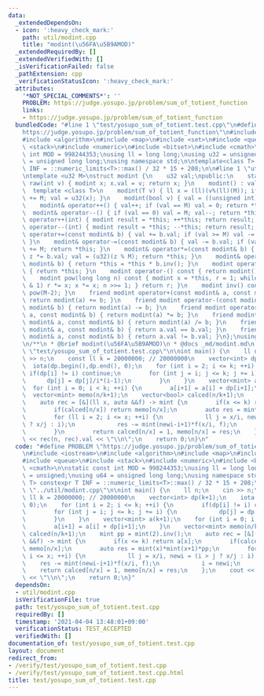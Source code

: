 ```yaml
---
data:
  _extendedDependsOn:
  - icon: ':heavy_check_mark:'
    path: util/modint.cpp
    title: "modint(\u56FA\u5B9AMOD)"
  _extendedRequiredBy: []
  _extendedVerifiedWith: []
  _isVerificationFailed: false
  _pathExtension: cpp
  _verificationStatusIcon: ':heavy_check_mark:'
  attributes:
    '*NOT_SPECIAL_COMMENTS*': ''
    PROBLEM: https://judge.yosupo.jp/problem/sum_of_totient_function
    links:
    - https://judge.yosupo.jp/problem/sum_of_totient_function
  bundledCode: "#line 1 \"test/yosupo_sum_of_totient.test.cpp\"\n#define PROBLEM \"\
    https://judge.yosupo.jp/problem/sum_of_totient_function\"\n#include <iostream>\n\
    #include <algorithm>\n#include <map>\n#include <set>\n#include <queue>\n#include\
    \ <stack>\n#include <numeric>\n#include <bitset>\n#include <cmath>\n\nstatic const\
    \ int MOD = 998244353;\nusing ll = long long;\nusing u32 = unsigned;\nusing u64\
    \ = unsigned long long;\nusing namespace std;\n\ntemplate<class T> constexpr T\
    \ INF = ::numeric_limits<T>::max() / 32 * 15 + 208;\n\n#line 1 \"util/modint.cpp\"\
    \ntemplate <u32 M>\nstruct modint {\n    u32 val;\npublic:\n    static modint\
    \ raw(int v) { modint x; x.val = v; return x; }\n    modint() : val(0) {}\n  \
    \  template <class T>\n    modint(T v) { ll x = (ll)(v%(ll)(M)); if (x < 0) x\
    \ += M; val = u32(x); }\n    modint(bool v) { val = ((unsigned int)(v) % M); }\n\
    \    modint& operator++() { val++; if (val == M) val = 0; return *this; }\n  \
    \  modint& operator--() { if (val == 0) val = M; val--; return *this; }\n    modint\
    \ operator++(int) { modint result = *this; ++*this; return result; }\n    modint\
    \ operator--(int) { modint result = *this; --*this; return result; }\n    modint&\
    \ operator+=(const modint& b) { val += b.val; if (val >= M) val -= M; return *this;\
    \ }\n    modint& operator-=(const modint& b) { val -= b.val; if (val >= M) val\
    \ += M; return *this; }\n    modint& operator*=(const modint& b) { u64 z = val;\
    \ z *= b.val; val = (u32)(z % M); return *this; }\n    modint& operator/=(const\
    \ modint& b) { return *this = *this * b.inv(); }\n    modint operator+() const\
    \ { return *this; }\n    modint operator-() const { return modint() - *this; }\n\
    \    modint pow(long long n) const { modint x = *this, r = 1; while (n) { if (n\
    \ & 1) r *= x; x *= x; n >>= 1; } return r; }\n    modint inv() const { return\
    \ pow(M-2); }\n    friend modint operator+(const modint& a, const modint& b) {\
    \ return modint(a) += b; }\n    friend modint operator-(const modint& a, const\
    \ modint& b) { return modint(a) -= b; }\n    friend modint operator*(const modint&\
    \ a, const modint& b) { return modint(a) *= b; }\n    friend modint operator/(const\
    \ modint& a, const modint& b) { return modint(a) /= b; }\n    friend bool operator==(const\
    \ modint& a, const modint& b) { return a.val == b.val; }\n    friend bool operator!=(const\
    \ modint& a, const modint& b) { return a.val != b.val; }\n};\nusing mint = modint<MOD>;\n\
    \n/**\n * @brief modint(\u56FA\u5B9AMOD)\n * @docs _md/modint.md\n */\n#line 21\
    \ \"test/yosupo_sum_of_totient.test.cpp\"\n\nint main() {\n    ll n;\n    cin\
    \ >> n;\n    const ll k = 20000000; // 20000000\n    vector<int> dp(k+1);\n  \
    \  iota(dp.begin(),dp.end(), 0);\n    for (int i = 2; i <= k; ++i) {\n       \
    \ if(dp[i] != i) continue;\n        for (int j = i; j <= k; j += i) {\n      \
    \      dp[j] = dp[j]/i*(i-1);\n        }\n    }\n    vector<mint> a(k+1);\n  \
    \  for (int i = 0; i < k; ++i) {\n        a[i+1] = a[i] + dp[i+1];\n    }\n  \
    \  vector<mint> memo(n/k+1);\n    vector<bool> calced(n/k+1);\n    mint pp = mint(2).inv();\n\
    \    auto rec = [&](ll x, auto &&f) -> mint {\n        if(x <= k) return a[x];\n\
    \        if(calced[n/x]) return memo[n/x];\n        auto res = mint(x)*mint(x+1)*pp;\n\
    \        for (ll i = 2; i <= x; ++i) {\n            ll j = x/i, newi = (i > j\
    \ ? x/j : i);\n            res -= mint(newi-i+1)*f(x/i, f);\n            i = newi;\n\
    \        }\n        return calced[n/x] = 1, memo[n/x] = res;\n    };\n    cout\
    \ << rec(n, rec).val << \"\\n\";\n    return 0;\n}\n"
  code: "#define PROBLEM \"https://judge.yosupo.jp/problem/sum_of_totient_function\"\
    \n#include <iostream>\n#include <algorithm>\n#include <map>\n#include <set>\n\
    #include <queue>\n#include <stack>\n#include <numeric>\n#include <bitset>\n#include\
    \ <cmath>\n\nstatic const int MOD = 998244353;\nusing ll = long long;\nusing u32\
    \ = unsigned;\nusing u64 = unsigned long long;\nusing namespace std;\n\ntemplate<class\
    \ T> constexpr T INF = ::numeric_limits<T>::max() / 32 * 15 + 208;\n\n#include\
    \ \"../util/modint.cpp\"\n\nint main() {\n    ll n;\n    cin >> n;\n    const\
    \ ll k = 20000000; // 20000000\n    vector<int> dp(k+1);\n    iota(dp.begin(),dp.end(),\
    \ 0);\n    for (int i = 2; i <= k; ++i) {\n        if(dp[i] != i) continue;\n\
    \        for (int j = i; j <= k; j += i) {\n            dp[j] = dp[j]/i*(i-1);\n\
    \        }\n    }\n    vector<mint> a(k+1);\n    for (int i = 0; i < k; ++i) {\n\
    \        a[i+1] = a[i] + dp[i+1];\n    }\n    vector<mint> memo(n/k+1);\n    vector<bool>\
    \ calced(n/k+1);\n    mint pp = mint(2).inv();\n    auto rec = [&](ll x, auto\
    \ &&f) -> mint {\n        if(x <= k) return a[x];\n        if(calced[n/x]) return\
    \ memo[n/x];\n        auto res = mint(x)*mint(x+1)*pp;\n        for (ll i = 2;\
    \ i <= x; ++i) {\n            ll j = x/i, newi = (i > j ? x/j : i);\n        \
    \    res -= mint(newi-i+1)*f(x/i, f);\n            i = newi;\n        }\n    \
    \    return calced[n/x] = 1, memo[n/x] = res;\n    };\n    cout << rec(n, rec).val\
    \ << \"\\n\";\n    return 0;\n}"
  dependsOn:
  - util/modint.cpp
  isVerificationFile: true
  path: test/yosupo_sum_of_totient.test.cpp
  requiredBy: []
  timestamp: '2021-04-04 13:48:01+09:00'
  verificationStatus: TEST_ACCEPTED
  verifiedWith: []
documentation_of: test/yosupo_sum_of_totient.test.cpp
layout: document
redirect_from:
- /verify/test/yosupo_sum_of_totient.test.cpp
- /verify/test/yosupo_sum_of_totient.test.cpp.html
title: test/yosupo_sum_of_totient.test.cpp
---
```

